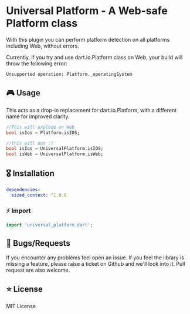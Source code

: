 # Universal Platform - A Web-safe Platform class

With this plugin you can perform platform detection on all platforms including Web, without errors.

Currently, if you try and use dart.io.Platform class on Web, your build will throw the following error:
```
Unsupported operation: Platform._operatingSystem
```

## 🎮 Usage

This acts as a drop-in replacement for dart.io.Platform, with a different name for improved clarity. 

```dart
//This will explode on Web
bool isIos = Platform.isIOS;

//This will not :)
bool isIos = UniversalPlatform.isIOS;
bool isWeb = UniversalPlatform.isWeb;
```

## 🎖 Installation
```yaml
dependencies:
  sized_context: ^1.0.0
```

### ⚡ Import

```dart
import 'universal_platform.dart';
```

## 🐛 Bugs/Requests

If you encounter any problems feel open an issue. If you feel the library is missing a feature, please raise a ticket on Github and we'll look into it. Pull request are also welcome.

## ⭐ License

MIT License
